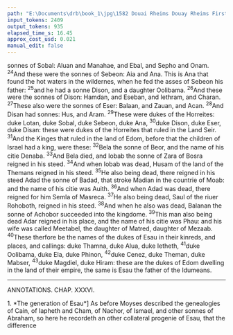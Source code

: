 ```yaml
---
path: "E:\Documents\drb\book_1\jpg\1582 Douai Rheims Douay Rheims First Edition  1 of 3 1609 Old Testament.pdf-134.jpg"
input_tokens: 2409
output_tokens: 935
elapsed_time_s: 16.45
approx_cost_usd: 0.021
manual_edit: false
---
```

sonnes of Sobal: Aluan and Manahae, and Ebal, and
Sepho and Onam. <sup>24</sup>And these were the sonnes of Sebeon:
Aia and Ana. This is Ana that found the hot waters in the
wildernes, when he fed the asses of Sebeon his father: <sup>25</sup>and
he had a sonne Dison, and a daughter Oolibama. <sup>26</sup>And
these were the sonnes of Dison: Hamdan, and Eseban, and
Iethram, and Charan. <sup>27</sup>These also were the sonnes of Eser:
Balaan, and Zauan, and Acan. <sup>28</sup>And Disan had sonnes:
Hus, and Aram. <sup>29</sup>These were dukes of the Horreites: duke
Lotan, duke Sobal, duke Sebeon, duke Ana, <sup>30</sup>duke
Dison, duke Eser, duke Disan: these were dukes of the
Horreites that ruled in the Land Seir. <sup>31</sup>And the Kinges that
ruled in the land of Edom, before that the children of Israel
had a king, were these: <sup>32</sup>Bela the sonne of Beor, and the
name of his citie Denaba. <sup>33</sup>And Bela died, and Iobab the
sonne of Zara of Bosra reigned in his steed. <sup>34</sup>And when
Iobab was dead, Husam of the land of the Themans reigned
in his steed. <sup>35</sup>He also being dead, there reigned in his steed
Adad the sonne of Badad, that stroke Madian in the countrie of Moab: and the name of his citie was Auith. <sup>36</sup>And
when Adad was dead, there reigned for him Semla of Masreca. <sup>37</sup>He also being dead, Saul of the riuer Rohoboth,
reigned in his steed. <sup>38</sup>And when he also was dead, Balanan
the sonne of Achobor succeeded into the kingdome. <sup>39</sup>This
man also being dead Adar reigned in his place, and the
name of his citie was Phau: and his wife was called Meetabel, the daughter of Matred, daughter of Mezaab. <sup>40</sup>These
therfore be the names of the dukes of Esau in their kinreds,
and places, and callings: duke Thamna, duke Alua,
duke Ietheth, <sup>41</sup>duke Oolibama, duke Ela, duke Phinon, <sup>42</sup>duke Cenez, duke Theman, duke Mabser,
<sup>43</sup>duke Magdiel, duke Hiram: these are the dukes of Edom
dwelling in the land of their empire, the same is Esau the
father of the Idumeans.

---

ANNOTATIONS.
CHAP. XXXVI.

<aside>1. *The generation of Esau*] As before Moyses described the genealogies of Cain, of Iapheth and Cham, of Nachor, of Ismael, and other sonnes of Abraham, so here he recordeth an other collateral progenie of Esau, that the difference</aside>

[^1]: By the common opinion of Latin and Greke fathers, Iob was holie Iob as we shal discusse when we come to his booke against the hebrewe doctors, who say Iob was of Nachors race.